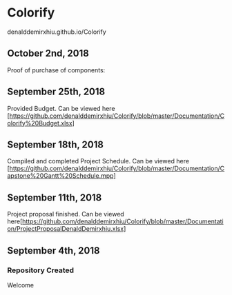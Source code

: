 # Colorify
denalddemirxhiu.github.io/Colorify

## October 2nd, 2018
  Proof of purchase of components:
  

## September 25th, 2018
  Provided Budget. Can be viewed here
  [https://github.com/denalddemirxhiu/Colorify/blob/master/Documentation/Colorify%20Budget.xlsx]

## September 18th, 2018
  Compiled and completed Project Schedule. Can be viewed here [https://github.com/denalddemirxhiu/Colorify/blob/master/Documentation/Capstone%20Gantt%20Schedule.mpp]
  
## September 11th, 2018 
  Project proposal finished. Can be viewed here[https://github.com/denalddemirxhiu/Colorify/blob/master/Documentation/ProjectProposalDenaldDemirxhiu.xlsx]

## September 4th, 2018
### Repository Created
  Welcome

